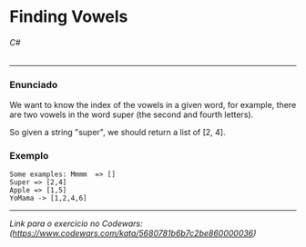 # Finding Vowels
###### C#
___
### Enunciado
We want to know the index of the vowels in a given word, for example, there are two vowels in the word super (the second and fourth letters).

So given a string "super", we should return a list of [2, 4].



### Exemplo
`Some examples: Mmmm  => []`<br>
`Super => [2,4]`<br>
`Apple => [1,5]` <br>
`YoMama -> [1,2,4,6]`
___
_Link para o exercício no Codewars: (https://www.codewars.com/kata/5680781b6b7c2be860000036)_
